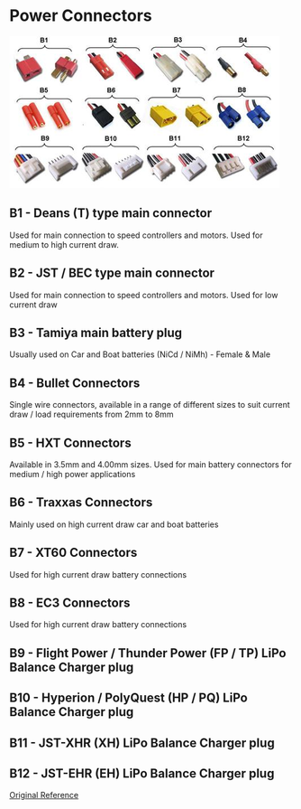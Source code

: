 # Power Connectors

![](pics/power-connectors.jpg)

## B1 - Deans (T) type main connector

Used for main connection to speed controllers and motors. Used for medium to high current draw.

## B2 - JST / BEC type main connector

Used for main connection to speed controllers and motors. Used for low current draw

## B3 - Tamiya main battery plug

Usually used on Car and Boat batteries (NiCd / NiMh) - Female & Male

## B4 - Bullet Connectors

Single wire connectors, available in a range of different sizes to suit current draw / load requirements from 2mm to 8mm

## B5 - HXT Connectors

Available in 3.5mm and 4.00mm sizes. Used for main battery connectors for medium / high power applications

## B6 - Traxxas Connectors

Mainly used on high current draw car and boat batteries

## B7 - XT60 Connectors

Used for high current draw battery connections

## B8 - EC3 Connectors

Used for high current draw battery connections

## B9 - Flight Power / Thunder Power (FP / TP) LiPo Balance Charger plug

## B10 - Hyperion / PolyQuest (HP / PQ) LiPo Balance Charger plug

## B11 - JST-XHR (XH) LiPo Balance Charger plug

## B12 - JST-EHR (EH) LiPo Balance Charger plug

[Original Reference](https://www.hobbywingdirect.com/blogs/news/14906981-rc-101-battery-balance-connector-type)
